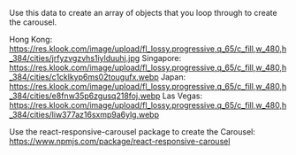 Use this data to create an array of objects that you loop through
  to create the carousel. 
  
  Hong Kong: https://res.klook.com/image/upload/fl_lossy.progressive,q_65/c_fill,w_480,h_384/cities/jrfyzvgzvhs1iylduuhj.jpg
  Singapore: https://res.klook.com/image/upload/fl_lossy.progressive,q_65/c_fill,w_480,h_384/cities/c1cklkyp6ms02tougufx.webp
  Japan: https://res.klook.com/image/upload/fl_lossy.progressive,q_65/c_fill,w_480,h_384/cities/e8fnw35p6zgusq218foj.webp
  Las Vegas: https://res.klook.com/image/upload/fl_lossy.progressive,q_65/c_fill,w_480,h_384/cities/liw377az16sxmp9a6ylg.webp

Use the react-responsive-carousel package to create the Carousel: 
https://www.npmjs.com/package/react-responsive-carousel

